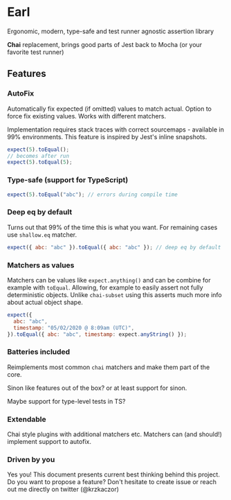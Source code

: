 # Earl

Ergonomic, modern, type-safe and test runner agnostic assertion library

**Chai** replacement, brings good parts of Jest back to Mocha (or your favorite test runner)

## Features

### AutoFix

Automatically fix expected (if omitted) values to match actual. Option to force fix existing values. Works with different matchers.

Implementation requires stack traces with correct sourcemaps - available in 99% environments. This feature is inspired by Jest's inline snapshots.

```js
expect(5).toEqual();
// becomes after run
expect(5).toEqual(5);
```

### Type-safe (support for TypeScript)

```js
expect(5).toEqual("abc"); // errors during compile time
```

### Deep eq by default

Turns out that 99% of the time this is what you want. For remaining cases use `shallow.eq` matcher.

```js
expect({ abc: "abc" }).toEqual({ abc: "abc" }); // deep eq by default
```

### Matchers as values

Matchers can be values like `expect.anything()` and can be combine for example with `toEqual`. Allowing, for example to easily assert not fully deterministic objects. Unlike `chai-subset` using this asserts much more info about actual object shape.

```js
expect({
  abc: "abc",
  timestamp: "05/02/2020 @ 8:09am (UTC)",
}).toEqual({ abc: "abc", timestamp: expect.anyString() });
```

### Batteries included

Reimplements most common `chai` matchers and make them part of the core.

Sinon like features out of the box? or at least support for sinon.

Maybe support for type-level tests in TS?

### Extendable

Chai style plugins with additional matchers etc. Matchers can (and should!) implement support to autofix.

### Driven by you

Yes you! This document presents current best thinking behind this project. Do you want to propose a feature? Don't hesitate to create issue or reach out me directly on twitter (@krzkaczor)
